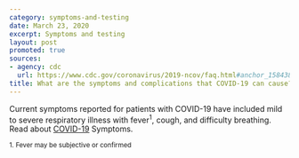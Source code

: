 ```yaml
---
category: symptoms-and-testing
date: March 23, 2020
excerpt: Symptoms and testing
layout: post
promoted: true
sources:
- agency: cdc
  url: https://www.cdc.gov/coronavirus/2019-ncov/faq.html#anchor_1584389201096
title: What are the symptoms and complications that COVID-19 can cause?
---
```


Current symptoms reported for patients with COVID-19 have included mild to severe respiratory illness with fever<sup>1</sup>, cough, and difficulty breathing. Read about [COVID-19](https://www.cdc.gov/coronavirus/2019-ncov/symptoms-testing/symptoms.html) Symptoms.

<sub>1. Fever may be subjective or confirmed</sub>